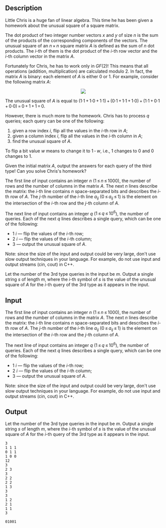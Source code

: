 ## Description

<div><p>Little Chris is a huge fan of linear algebra. This time he has been given a homework about the <span class="tex-font-style-underline">unusual square</span> of a square matrix.</p><p>The <span class="tex-font-style-underline">dot product</span> of two integer number vectors <span class="tex-span"><i>x</i></span> and <span class="tex-span"><i>y</i></span> of size <span class="tex-span"><i>n</i></span> is the sum of the products of the corresponding components of the vectors. The <span class="tex-font-style-underline">unusual square</span> of an <span class="tex-span"><i>n</i> × <i>n</i></span> square matrix <span class="tex-span"><i>A</i></span> is defined as the sum of <span class="tex-span"><i>n</i></span> dot products. The <span class="tex-span"><i>i</i></span>-th of them is the dot product of the <span class="tex-span"><i>i</i></span>-th row vector and the <span class="tex-span"><i>i</i></span>-th column vector in the matrix <span class="tex-span"><i>A</i></span>.</p><p>Fortunately for Chris, he has to work only in <span class="tex-span"><i>GF</i>(2)</span>! This means that all operations (addition, multiplication) are calculated modulo 2. In fact, the matrix <span class="tex-span"><i>A</i></span> is binary: each element of <span class="tex-span"><i>A</i></span> is either 0 or 1. For example, consider the following matrix <span class="tex-span"><i>A</i></span>:</p><center> <img class="tex-graphics" src="file://x7SdSlnW.png" style="max-width: 100.0%;max-height: 100.0%;"> </center><p>The unusual square of <span class="tex-span"><i>A</i></span> is equal to <span class="tex-span">(1·1 + 1·0 + 1·1) + (0·1 + 1·1 + 1·0) + (1·1 + 0·1 + 0·0) = 0 + 1 + 1 = 0</span>.</p><p>However, there is much more to the homework. Chris has to process <span class="tex-span"><i>q</i></span> queries; each query can be one of the following: </p><ol> <li> given a row index <span class="tex-span"><i>i</i></span>, flip all the values in the <span class="tex-span"><i>i</i></span>-th row in <span class="tex-span"><i>A</i></span>; </li><li> given a column index <span class="tex-span"><i>i</i></span>, flip all the values in the <span class="tex-span"><i>i</i></span>-th column in <span class="tex-span"><i>A</i></span>; </li><li> find the unusual square of <span class="tex-span"><i>A</i></span>. </li></ol><p>To flip a bit value <span class="tex-span"><i>w</i></span> means to change it to <span class="tex-span">1 - <i>w</i></span>, i.e., 1 changes to 0 and 0 changes to 1.</p><p>Given the initial matrix <span class="tex-span"><i>A</i></span>, output the answers for each query of the third type! Can you solve Chris's homework?</p></div><div class="input-specification"><p>The first line of input contains an integer <span class="tex-span"><i>n</i></span> (<span class="tex-span">1 ≤ <i>n</i> ≤ 1000</span>), the number of rows and the number of columns in the matrix <span class="tex-span"><i>A</i></span>. The next <span class="tex-span"><i>n</i></span> lines describe the matrix: the <span class="tex-span"><i>i</i></span>-th line contains <span class="tex-span"><i>n</i></span> space-separated bits and describes the <span class="tex-span"><i>i</i></span>-th row of <span class="tex-span"><i>A</i></span>. The <span class="tex-span"><i>j</i></span>-th number of the <span class="tex-span"><i>i</i></span>-th line <span class="tex-span"><i>a</i><sub class="lower-index"><i>ij</i></sub></span> (<span class="tex-span">0 ≤ <i>a</i><sub class="lower-index"><i>ij</i></sub> ≤ 1</span>) is the element on the intersection of the <span class="tex-span"><i>i</i></span>-th row and the <span class="tex-span"><i>j</i></span>-th column of <span class="tex-span"><i>A</i></span>.</p><p>The next line of input contains an integer <span class="tex-span"><i>q</i></span> (<span class="tex-span">1 ≤ <i>q</i> ≤ 10<sup class="upper-index">6</sup></span>), the number of queries. Each of the next <span class="tex-span"><i>q</i></span> lines describes a single query, which can be one of the following: </p><ul> <li> 1 <span class="tex-span"><i>i</i></span> — flip the values of the <span class="tex-span"><i>i</i></span>-th row; </li><li> 2 <span class="tex-span"><i>i</i></span> — flip the values of the <span class="tex-span"><i>i</i></span>-th column; </li><li> 3 — output the unusual square of <span class="tex-span"><i>A</i></span>. </li></ul><p><span class="tex-font-style-bf">Note</span>: since the size of the input and output could be very large, don't use slow output techniques in your language. For example, do not use input and output streams (cin, cout) in C++.</p></div><div class="output-specification"><p>Let the number of the 3rd type queries in the input be <span class="tex-span"><i>m</i></span>. Output a single string <span class="tex-span"><i>s</i></span> of length <span class="tex-span"><i>m</i></span>, where the <span class="tex-span"><i>i</i></span>-th symbol of <span class="tex-span"><i>s</i></span> is the value of the unusual square of <span class="tex-span"><i>A</i></span> for the <span class="tex-span"><i>i</i></span>-th query of the 3rd type as it appears in the input.</p></div>

## Input

<p>The first line of input contains an integer <span class="tex-span"><i>n</i></span> (<span class="tex-span">1 ≤ <i>n</i> ≤ 1000</span>), the number of rows and the number of columns in the matrix <span class="tex-span"><i>A</i></span>. The next <span class="tex-span"><i>n</i></span> lines describe the matrix: the <span class="tex-span"><i>i</i></span>-th line contains <span class="tex-span"><i>n</i></span> space-separated bits and describes the <span class="tex-span"><i>i</i></span>-th row of <span class="tex-span"><i>A</i></span>. The <span class="tex-span"><i>j</i></span>-th number of the <span class="tex-span"><i>i</i></span>-th line <span class="tex-span"><i>a</i><sub class="lower-index"><i>ij</i></sub></span> (<span class="tex-span">0 ≤ <i>a</i><sub class="lower-index"><i>ij</i></sub> ≤ 1</span>) is the element on the intersection of the <span class="tex-span"><i>i</i></span>-th row and the <span class="tex-span"><i>j</i></span>-th column of <span class="tex-span"><i>A</i></span>.</p><p>The next line of input contains an integer <span class="tex-span"><i>q</i></span> (<span class="tex-span">1 ≤ <i>q</i> ≤ 10<sup class="upper-index">6</sup></span>), the number of queries. Each of the next <span class="tex-span"><i>q</i></span> lines describes a single query, which can be one of the following: </p><ul> <li> 1 <span class="tex-span"><i>i</i></span> — flip the values of the <span class="tex-span"><i>i</i></span>-th row; </li><li> 2 <span class="tex-span"><i>i</i></span> — flip the values of the <span class="tex-span"><i>i</i></span>-th column; </li><li> 3 — output the unusual square of <span class="tex-span"><i>A</i></span>. </li></ul><p><span class="tex-font-style-bf">Note</span>: since the size of the input and output could be very large, don't use slow output techniques in your language. For example, do not use input and output streams (cin, cout) in C++.</p>

## Output

<p>Let the number of the 3rd type queries in the input be <span class="tex-span"><i>m</i></span>. Output a single string <span class="tex-span"><i>s</i></span> of length <span class="tex-span"><i>m</i></span>, where the <span class="tex-span"><i>i</i></span>-th symbol of <span class="tex-span"><i>s</i></span> is the value of the unusual square of <span class="tex-span"><i>A</i></span> for the <span class="tex-span"><i>i</i></span>-th query of the 3rd type as it appears in the input.</p>





```input1
3
1 1 1
0 1 1
1 0 0
12
3
2 3
3
2 2
2 2
1 3
3
3
1 2
2 1
1 1
3

```




```output1
01001

```


